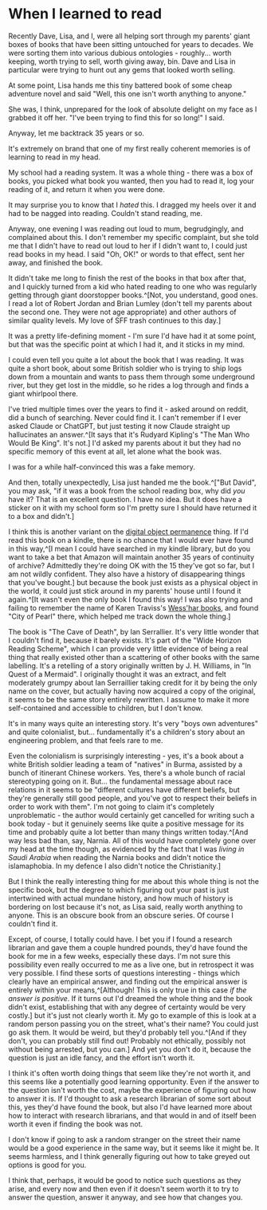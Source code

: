 # When I learned to read

Recently Dave, Lisa, and I, were all helping sort through my parents' giant boxes of books that have been sitting untouched for years to decades. We were sorting them into various dubious ontologies - roughly... worth keeping, worth trying to sell, worth giving away, bin. Dave and Lisa in particular were trying to hunt out any gems that looked worth selling.

At some point, Lisa hands me this tiny battered book of some cheap adventure novel and said "Well, this one isn't worth anything to anyone."

She was, I think, unprepared for the look of absolute delight on my face as I grabbed it off her. "I've been trying to find this for so long!" I said.

Anyway, let me backtrack 35 years or so.

It's extremely on brand that one of my first really coherent memories is of learning to read in my head.

My school had a reading system. It was a whole thing - there was a box of books, you picked what book you wanted, then you had to read it, log your reading of it, and return it when you were done.

It may surprise you to know that I *hated* this. I dragged my heels over it and had to be nagged into reading. Couldn't stand reading, me.

Anyway, one evening I was reading out loud to mum, begrudgingly, and complained about this. I don't remember my specific complaint, but she told me that I didn't have to read out loud to her if I didn't want to, I could just read books in my head. I said "Oh, OK!" or words to that effect, sent her away, and finished the book.

It didn't take me long to finish the rest of the books in that box after that, and I quickly turned from a kid who hated reading to one who was regularly getting through giant doorstopper books.^[Not, you understand, good ones. I read a lot of Robert Jordan and Brian Lumley (don't tell my parents about the second one. They were not age appropriate) and other authors of similar quality levels. My love of SFF trash continues to this day.]

It was a pretty life-defining moment - I'm sure I'd have had it at some point, but that was the specific point at which I had it, and it sticks in my mind.

I could even tell you quite a lot about the book that I was reading. It was quite a short book, about some British soldier who is trying to ship logs down from a mountain and wants to pass them through some underground river, but they get lost in the middle, so he rides a log through and finds a giant whirlpool there. 

I've tried multiple times over the years to find it - asked around on reddit, did a bunch of searching. Never could find it. I can't remember if I ever asked Claude or ChatGPT, but just testing it now Claude straight up hallucinates an answer.^[It says that it's Rudyard Kipling's "The Man Who Would Be King". It's not.] I'd asked my parents about it but they had no specific memory of this event at all, let alone what the book was. 

I was for a while half-convinced this was a fake memory.

And then, totally unexpectedly, Lisa just handed me the book.^["But David", you may ask, "if it was a book from the school reading box, why did *you* have it? That is an excellent question. I have no idea. But it does have a sticker on it with my school form so I'm pretty sure I should have returned it to a box and didn't.]

I think this is another variant on the [digital object permanence](https://notebook.drmaciver.com/posts/2025-04-07-17:35.html) thing. If I'd read this book on a kindle, there is no chance that I would ever have found in this way,^[I mean I could have searched in my kindle library, but do you want to take a bet that Amazon will maintain another 35 years of continuity of archive? Admittedly they're doing OK with the 15 they've got so far, but I am not wildly confident. They also have a history of disappearing things that you've bought.] but because the book just exists as a physical object in the world, it could just stick around in my parents' house until I found it again.^[It wasn't even the only book I found this way! I was also trying and failing to remember the name of Karen Traviss's [Wess'har books](https://en.wikipedia.org/wiki/Wess%27Har), and found "City of Pearl" there, which helped me track down the whole thing.]  

The book is "The Cave of Death", by Ian Serrallier. It's very little wonder that I couldn't find it, because it barely exists. It's part of the "Wide Horizon Reading Scheme", which I can provide very little evidence of being a real thing that really existed other than a scattering of other books with the same labelling. It's a retelling of a story originally written by J. H. Williams, in "In Quest of a Mermaid". I originally thought it was an extract, and felt moderately grumpy about Ian Serraillier taking credit for it by being the only name on the cover, but actually having now acquired a copy of the original, it seems to be the same story entirely rewritten. I assume to make it more self-contained and accessible to children, but I don't know.

It's in many ways quite an interesting story. It's very "boys own adventures" and quite colonialist, but... fundamentally it's a children's story about an engineering problem, and that feels rare to me.

Even the colonialism is surprisingly interesting - yes, it's a book about a white British soldier leading a team of "natives" in Burma, assisted by a bunch of itinerant Chinese workers. Yes, there's a whole bunch of racial stereotyping going on it. But... the fundamental message about race relations in it seems to be "different cultures have different beliefs, but they're generally still good people, and you've got to respect their beliefs in order to work with them". I'm not going to claim it's completely unproblematic - the author would certainly get cancelled for writing such a book today - but it genuinely seems like quite a positive message for its time and probably quite a lot better than many things written today.^[And way less bad than, say, Narnia. All of this would have completely gone over my head at the time though, as evidenced by the fact that I was *living in Saudi Arabia* when reading the Narnia books and didn't notice the islamaphobia. In my defence I also didn't notice the Christianity.]


But I think the really interesting thing for me about this whole thing is not the specific book, but the degree to which figuring out your past is just intertwined with actual mundane history, and how much of history is bordering on lost because it's not, as Lisa said, really worth anything to anyone. This is an obscure book from an obscure series. Of course I couldn't find it.

Except, of course, I totally could have. I bet you if I found a research librarian and gave them a couple hundred pounds, they'd have found the book for me in a few weeks, especially these days. I'm not sure this possibility even really occurred to me as a live one, but in retrospect it was very possible. I find these sorts of questions interesting - things which clearly have an empirical answer, and finding out the empirical answer is entirely within your means,^[Although! This is only true in this case *if the answer is positive*. If it turns out I'd dreamed the whole thing and the book didn't exist, establishing that with any degree of certainty would be very costly.] but it's just not clearly worth it. My go to example of this is look at a random person passing you on the street, what's their name? You could just go ask them. It would be weird, but they'd probably tell you.^[And if they don't, you can probably still find out! Probably not ethically, possibly not without being arrested, but you can.] And yet you don't do it, because the question is just an idle fancy, and the effort isn't worth it.

I think it's often worth doing things that seem like they're not worth it, and this seems like a potentially good learning opportunity. Even if the answer to the question isn't worth the cost, maybe the experience of figuring out how to answer it is. If I'd thought to ask a research librarian of some sort about this, yes they'd have found the book, but also I'd have learned more about how to interact with research librarians, and that would in and of itself been worth it even if finding the book was not.

I don't know if going to ask a random stranger on the street their name would be a good experience in the same way, but it seems like it might be. It seems harmless, and I think generally figuring out how to take greyed out options is good for you.

I think that, perhaps, it would be good to notice such questions as they arise, and every now and then even if it doesn't seem worth it to try to answer the question, answer it anyway, and see how that changes you. 
